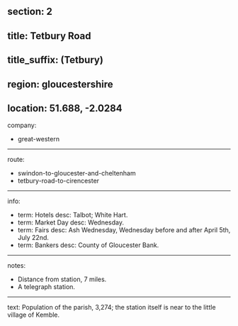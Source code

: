 section: 2
----
title: Tetbury Road
----
title_suffix: (Tetbury)
----
region: gloucestershire
----
location: 51.688, -2.0284
----
company:
- great-western
----
route:
- swindon-to-gloucester-and-cheltenham
- tetbury-road-to-cirencester
----
info:
- term: Hotels
  desc: Talbot; White Hart.
- term: Market Day
  desc: Wednesday.
- term: Fairs
  desc: Ash Wednesday, Wednesday before and after April 5th, July 22nd.
- term: Bankers
  desc: County of Gloucester Bank.
----
notes:
- Distance from station, 7 miles.
- A telegraph station.
----
text: Population of the parish, 3,274; the station itself is near to the little village of Kemble.
